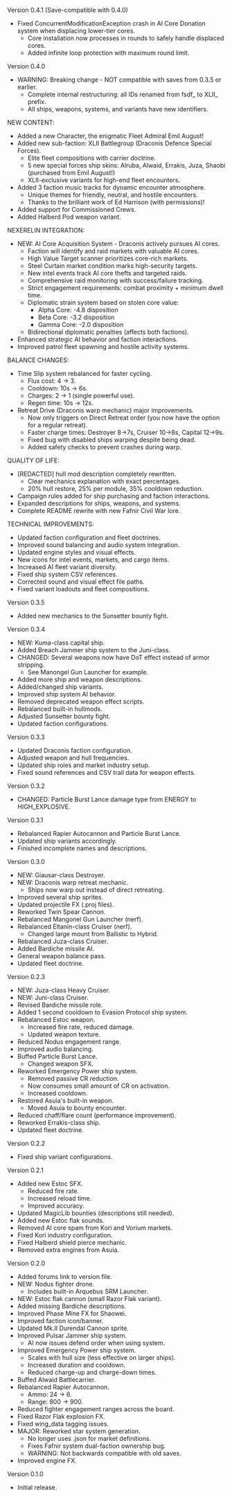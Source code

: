 Version 0.4.1 (Save-compatible with 0.4.0)
- Fixed ConcurrentModificationException crash in AI Core Donation system when displacing lower-tier cores.
  - Core installation now processes in rounds to safely handle displaced cores.
  - Added infinite loop protection with maximum round limit.

Version 0.4.0
- WARNING: Breaking change - NOT compatible with saves from 0.3.5 or earlier.
  - Complete internal restructuring: all IDs renamed from fsdf_ to XLII_ prefix.
  - All ships, weapons, systems, and variants have new identifiers.

NEW CONTENT:
- Added a new Character, the enigmatic Fleet Admiral Emil August!
- Added new sub-faction: XLII Battlegroup (Draconis Defence Special Forces).
  - Elite fleet compositions with carrier doctrine.
  - 5 new special forces ship skins: Alruba, Alwaid, Errakis, Juza, Shaobi (purchased from Emil August!)
  - XLII-exclusive variants for high-end fleet encounters.
- Added 3 faction music tracks for dynamic encounter atmosphere.
  - Unique themes for friendly, neutral, and hostile encounters.
  - Thanks to the brilliant work of Ed Harrison (with permissions)!
- Added support for Commissioned Crews.
- Added Halberd Pod weapon variant.

NEXERELIN INTEGRATION:
- NEW: AI Core Acquisition System - Draconis actively pursues AI cores.
  - Faction will identify and raid markets with valuable AI cores.
  - High Value Target scanner prioritizes core-rich markets.
  - Steel Curtain market condition marks high-security targets.
  - New intel events track AI core thefts and targeted raids.
  - Comprehensive raid monitoring with success/failure tracking.
  - Strict engagement requirements: combat proximity + minimum dwell time.
  - Diplomatic strain system based on stolen core value:
    - Alpha Core: -4.8 disposition
    - Beta Core: -3.2 disposition
    - Gamma Core: -2.0 disposition
  - Bidirectional diplomatic penalties (affects both factions).
- Enhanced strategic AI behavior and faction interactions.
- Improved patrol fleet spawning and hostile activity systems.

BALANCE CHANGES:
- Time Slip system rebalanced for faster cycling.
  - Flux cost: 4 → 3.
  - Cooldown: 10s → 6s.
  - Charges: 2 → 1 (single powerful use).
  - Regen time: 10s → 12s.
- Retreat Drive (Draconis warp mechanic) major improvements.
  - Now only triggers on Direct Retreat order (you now have the option for a regular retreat).
  - Faster charge times: Destroyer 8→7s, Cruiser 10→8s, Capital 12→9s.
  - Fixed bug with disabled ships warping despite being dead.
  - Added safety checks to prevent crashes during warp.

QUALITY OF LIFE:
- [REDACTED] hull mod description completely rewritten.
  - Clear mechanics explanation with exact percentages.
  - 20% hull restore, 25% per module, 35% cooldown reduction.
- Campaign rules added for ship purchasing and faction interactions.
- Expanded descriptions for ships, weapons, and systems.
- Complete README rewrite with new Fafnir Civil War lore.

TECHNICAL IMPROVEMENTS:
- Updated faction configuration and fleet doctrines.
- Improved sound balancing and audio system integration.
- Updated engine styles and visual effects.
- New icons for intel events, markets, and cargo items.
- Increased AI fleet variant diversity.
- Fixed ship system CSV references.
- Corrected sound and visual effect file paths.
- Fixed variant loadouts and fleet compositions.

Version 0.3.5
- Added new mechanics to the Sunsetter bounty fight.

Version 0.3.4
- NEW: Kuma-class capital ship.
- Added Breach Jammer ship system to the Juni-class.
- CHANGED: Several weapons now have DoT effect instead of armor stripping.
  - See Manongel Gun Launcher for example.
- Added more ship and weapon descriptions.
- Added/changed ship variants.
- Improved ship system AI behavior.
- Removed deprecated weapon effect scripts.
- Rebalanced built-in hullmods.
- Adjusted Sunsetter bounty fight.
- Updated faction configurations.

Version 0.3.3
- Updated Draconis faction configuration.
- Adjusted weapon and hull frequencies.
- Updated ship roles and market industry setup.
- Fixed sound references and CSV trail data for weapon effects.

Version 0.3.2
- CHANGED: Particle Burst Lance damage type from ENERGY to HIGH_EXPLOSIVE.

Version 0.3.1
- Rebalanced Rapier Autocannon and Particle Burst Lance.
- Updated ship variants accordingly.
- Finished incomplete names and descriptions.

Version 0.3.0
- NEW: Giausar-class Destroyer.
- NEW: Draconis warp retreat mechanic.
  - Ships now warp out instead of direct retreating.
- Improved several ship sprites.
- Updated projectile FX (.proj files).
- Reworked Twin Spear Cannon.
- Rebalanced Mangonel Gun Launcher (nerf).
- Rebalanced Eltanin-class Cruiser (nerf).
  - Changed large mount from Ballistic to Hybrid.
- Rebalanced Juza-class Cruiser.
- Added Bardiche missile AI.
- General weapon balance pass.
- Updated fleet doctrine.

Version 0.2.3
- NEW: Juza-class Heavy Cruiser.
- NEW: Juni-class Cruiser.
- Revised Bardiche missile role.
- Added 1 second cooldown to Evasion Protocol ship system.
- Rebalanced Estoc weapon.
  - Increased fire rate, reduced damage.
  - Updated weapon texture.
- Reduced Nodus engagement range.
- Improved audio balancing.
- Buffed Particle Burst Lance.
  - Changed weapon SFX.
- Reworked Emergency Power ship system.
  - Removed passive CR reduction.
  - Now consumes small amount of CR on activation.
  - Increased cooldown.
- Restored Asuia's built-in weapon.
  - Moved Asuia to bounty encounter.
- Reduced chaff/flare count (performance improvement).
- Reworked Errakis-class ship.
- Updated fleet doctrine.

Version 0.2.2
- Fixed ship variant configurations.

Version 0.2.1
- Added new Estoc SFX.
  - Reduced fire rate.
  - Increased reload time.
  - Improved accuracy.
- Updated MagicLib bounties (descriptions still needed).
- Added new Estoc flak sounds.
- Removed AI core spam from Kori and Vorium markets.
- Fixed Kori industry configuration.
- Fixed Halberd shield pierce mechanic.
- Removed extra engines from Asuia.

Version 0.2.0
- Added forums link to version file.
- NEW: Nodus fighter drone.
  - Includes built-in Arquebus SRM Launcher.
- NEW: Estoc flak cannon (small Razor Flak variant).
- Added missing Bardiche descriptions.
- Improved Phase Mine FX for Shaowei.
- Improved faction icon/banner.
- Updated Mk.II Durendal Cannon sprite.
- Improved Pulsar Jammer ship system.
  - AI now issues defend order when using system.
- Improved Emergency Power ship system.
  - Scales with hull size (less effective on larger ships).
  - Increased duration and cooldown.
  - Reduced charge-up and charge-down times.
- Buffed Alwaid Battlecarrier.
- Rebalanced Rapier Autocannon.
  - Ammo: 24 → 6.
  - Range: 800 → 900.
- Reduced fighter engagement ranges across the board.
- Fixed Razor Flak explosion FX.
- Fixed wing_data tagging issues.
- MAJOR: Reworked star system generation.
  - No longer uses .json for market definitions.
  - Fixes Fafnir system dual-faction ownership bug.
  - WARNING: Not backwards compatible with old saves.
- Improved engine FX.

Version 0.1.0
- Initial release.